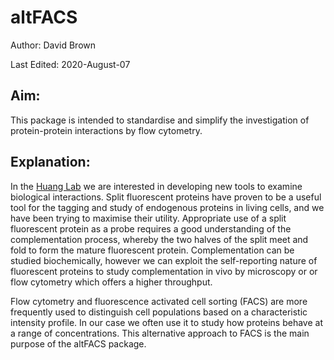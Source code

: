 # altFACS
Author: David Brown

Last Edited: 2020-August-07

## Aim:
This package is intended to standardise and simplify the investigation of protein-protein interactions by flow cytometry.

## Explanation:
In the [Huang Lab](http://huanglab.ucsf.edu/) we are interested in developing new tools to examine biological interactions. Split fluorescent proteins have proven to be a useful tool for the tagging and study of endogenous proteins in living cells, and we have been trying to maximise their utility. Appropriate use of a split fluorescent protein as a probe requires a good understanding of the complementation process, whereby the two halves of the split meet and fold to form the mature fluorescent protein. Complementation can be studied biochemically, however we can exploit the self-reporting nature of fluorescent proteins to study complementation in vivo by microscopy or or flow cytometry which offers a higher throughput. 

Flow cytometry and fluorescence activated cell sorting (FACS) are more frequently used to distinguish cell populations based on a characteristic intensity profile. In our case we often use it to study how proteins behave at a range of concentrations. This alternative approach to FACS is the main purpose of the altFACS package.





